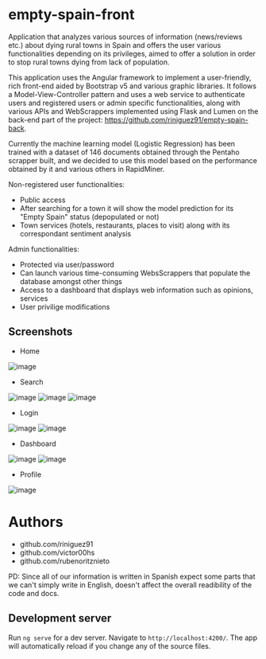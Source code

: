 # empty-spain-front

Application that analyzes various sources of information (news/reviews etc.) about dying rural towns in Spain and offers the user various functionalities depending on its privileges, aimed to offer a solution in order to stop rural towns dying from lack of population. 

This application uses the Angular framework to implement a user-friendly, rich front-end aided by Bootstrap v5 and various graphic libraries. It follows a Model-View-Controller pattern and uses a web service to authenticate users and registered users or admin specific functionalities, along with various APIs and WebScrappers implemented using Flask and Lumen on the back-end part of the project: https://github.com/riniguez91/empty-spain-back.

Currently the machine learning model (Logistic Regression) has been trained with a dataset of 146 documents obtained through the Pentaho scrapper built, and we decided to use this model based on the performance obtained by it and various others in RapidMiner.

Non-registered user functionalities:
* Public access
* After searching for a town it will show the model prediction for its "Empty Spain" status (depopulated or not) 
* Town services (hotels, restaurants, places to visit) along with its correspondant sentiment analysis

Admin functionalities:
* Protected via user/password
* Can launch various time-consuming WebsScrappers that populate the database amongst other things
* Access to a dashboard that displays web information such as opinions, services
* User privilige modifications

## Screenshots

* Home

![image](https://user-images.githubusercontent.com/44062098/124504238-563cfd00-ddc7-11eb-9ce3-bba1caff5fb6.png)


* Search

![image](https://user-images.githubusercontent.com/44062098/124504393-acaa3b80-ddc7-11eb-94cc-d9d9962c968d.png)
![image](https://user-images.githubusercontent.com/44062098/124504417-b7fd6700-ddc7-11eb-8b53-e2d22a54a913.png)
![image](https://user-images.githubusercontent.com/44062098/124504553-07dc2e00-ddc8-11eb-8565-c13cecd7a1ce.png)


* Login

![image](https://user-images.githubusercontent.com/44062098/124504703-4b369c80-ddc8-11eb-8188-c769d544c457.png)
![image](https://user-images.githubusercontent.com/44062098/124504726-5689c800-ddc8-11eb-9924-e4ed6ac464f1.png)

* Dashboard

![image](https://user-images.githubusercontent.com/44062098/124504931-b2545100-ddc8-11eb-96b1-a2ccc64b3550.png)
![image](https://user-images.githubusercontent.com/44062098/124504976-c4ce8a80-ddc8-11eb-9e75-ff656a610338.png)

* Profile

![image](https://user-images.githubusercontent.com/44062098/124505061-fc3d3700-ddc8-11eb-90c5-d54ada36809a.png)


# Authors
* github.com/riniguez91
* github.com/victor00hs
* github.com/rubenoritznieto

PD: Since all of our information is written in Spanish expect some parts that we can't simply write in English, doesn't affect the overall readibility of the code and docs. 

## Development server

Run `ng serve` for a dev server. Navigate to `http://localhost:4200/`. The app will automatically reload if you change any of the source files.


